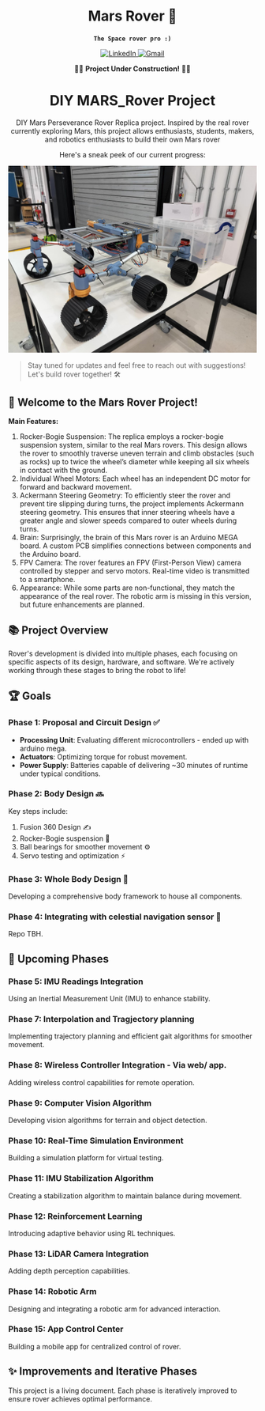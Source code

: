 <div align="center">
<h1>Mars Rover 🌌</h1> 

**`The Space rover pro :)`**

<p align="center">
    <a href="https://www.linkedin.com/in/hari-lakshman/" target="_blank" rel="noopener noreferrer">
        <img alt="LinkedIn" src="https://img.shields.io/badge/LinkedIn-0077B5?style=for-the-badge&logo=linkedin&logoColor=white" />
    </a>
    <a href="mailto:harilakshmanmark3@gmail.com">
        <img alt="Gmail" src="https://img.shields.io/badge/Gmail-2c3454?style=for-the-badge&logo=gmail&logoColor=white" />
    </a>    
</p>


🚨🚧 **Project Under Construction!** 🚧🚨  


# DIY MARS_Rover Project #
DIY Mars Perseverance Rover Replica project. Inspired by the real rover currently exploring Mars, this project allows enthusiasts, students, makers, and robotics enthusiasts to build their own Mars rover

Here's a sneak peek of our current progress:  

</div>

<p align="center">
    <a href="img/botzo.jpg">
        <img src="media/Media (46) (1).jpg" alt="Portotype" width="610">
    </a>
</p>

>Stay tuned for updates and feel free to reach out with suggestions! Let's build rover together! 🛠️

## 🌟 **Welcome to the Mars Rover Project!**  
**Main Features:**
1. Rocker-Bogie Suspension: The replica employs a rocker-bogie suspension system, similar to the real Mars rovers. This design allows the rover to smoothly traverse uneven terrain and climb obstacles (such as rocks) up to twice the wheel’s diameter while keeping all six wheels in contact with the ground.
2. Individual Wheel Motors: Each wheel has an independent DC motor for forward and backward movement.
3. Ackermann Steering Geometry: To efficiently steer the rover and prevent tire slipping during turns, the project implements Ackermann steering geometry. This ensures that inner steering wheels have a greater angle and slower speeds compared to outer wheels during turns.
4. Brain: Surprisingly, the brain of this Mars rover is an Arduino MEGA board. A custom PCB simplifies connections between components and the Arduino board.
5. FPV Camera: The rover features an FPV (First-Person View) camera controlled by stepper and servo motors. Real-time video is transmitted to a smartphone.
6. Appearance: While some parts are non-functional, they match the appearance of the real rover. The robotic arm is missing in this version, but future enhancements are planned.

## 📚 **Project Overview**  

Rover's development is divided into multiple phases, each focusing on specific aspects of its design, hardware, and software. We're actively working through these stages to bring the robot to life!

## 🏆 **Goals**  

### Phase 1: Proposal and Circuit Design ✅  

- **Processing Unit**: Evaluating different microcontrollers - ended up with arduino mega.  
- **Actuators**: Optimizing torque for robust movement.  
- **Power Supply**: Batteries capable of delivering ~30 minutes of runtime under typical conditions.  

### Phase 2: Body Design 🔜  

Key steps include:  
1. Fusion 360 Design ✍️  
2. Rocker-Bogie suspension 💨  
3. Ball bearings for smoother movement ⚙️  
4. Servo testing and optimization ⚡ 

### Phase 3: Whole Body Design 🔧  

Developing a comprehensive body framework to house all components.  


### Phase 4: Integrating with celestial navigation sensor 🧮  

Repo TBH.


## 🔮 **Upcoming Phases**  

### Phase 5: IMU Readings Integration  
Using an Inertial Measurement Unit (IMU) to enhance stability.

### Phase 7: Interpolation and Tragjectory planning 
Implementing trajectory planning and efficient gait algorithms for smoother movement.  

### Phase 8: Wireless Controller Integration - Via web/ app.
Adding wireless control capabilities for remote operation.  

### Phase 9: Computer Vision Algorithm  
Developing vision algorithms for terrain and object detection.  

### Phase 10: Real-Time Simulation Environment  
Building a simulation platform for virtual testing.  

### Phase 11: IMU Stabilization Algorithm  
Creating a stabilization algorithm to maintain balance during movement.  

### Phase 12: Reinforcement Learning  
Introducing adaptive behavior using RL techniques.  

### Phase 13: LiDAR Camera Integration  
Adding depth perception capabilities.  

### Phase 14: Robotic Arm  
Designing and integrating a robotic arm for advanced interaction.  

### Phase 15: App Control Center  
Building a mobile app for centralized control of rover.  


## ✨ **Improvements and Iterative Phases**  

This project is a living document. Each phase is iteratively improved to ensure rover achieves optimal performance.  
